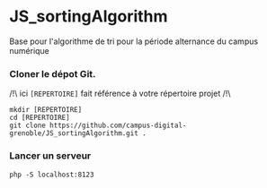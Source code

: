 # JS_sortingAlgorithm
Base pour l'algorithme de tri pour la période alternance du campus numérique

### Cloner le dépot Git.

/!\ ici `[REPERTOIRE]` fait référence à votre répertoire projet /!\

```
mkdir [REPERTOIRE]
cd [REPERTOIRE]
git clone https://github.com/campus-digital-grenoble/JS_sortingAlgorithm.git .
```

### Lancer un serveur

```
php -S localhost:8123
```
